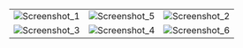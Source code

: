 |  |  |  |
|--|--|--|
| ![Screenshot_1](https://github.com/user-attachments/assets/d020df8a-1b82-4df0-bdb2-e96820d3ac62) | ![Screenshot_5](https://github.com/user-attachments/assets/b04c66c1-0c5d-40d8-b1de-56c00672f68e) | ![Screenshot_2](https://github.com/user-attachments/assets/fa458a22-9e31-47fb-8a55-26341eeb2088) |
| ![Screenshot_3](https://github.com/user-attachments/assets/c74feeb0-42ec-4eae-8dc9-1b4c45e892d9) | ![Screenshot_4](https://github.com/user-attachments/assets/7b1cb68f-0bc7-4c98-8b0d-02e5caeffe71) | ![Screenshot_6](https://github.com/user-attachments/assets/56e56e5f-3f36-41ec-a451-8086751cc19d) |

